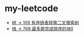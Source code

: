 # my-leetcode

- [树 -> 109 有序链表转换二叉搜索树](https://github.com/zzz607/my-leetcode/blob/main/%E6%A0%91/109_%E6%9C%89%E5%BA%8F%E9%93%BE%E8%A1%A8%E8%BD%AC%E6%8D%A2%E4%BA%8C%E5%8F%89%E6%90%9C%E7%B4%A2%E6%A0%91.md)
- [栈 -> 768 最多能完成排序的块II](https://github.com/zzz607/my-leetcode/blob/main/%E6%A0%88/768_%E6%9C%80%E5%A4%9A%E8%83%BD%E5%AE%8C%E6%88%90%E6%8E%92%E5%BA%8F%E7%9A%84%E5%9D%97II.md)
